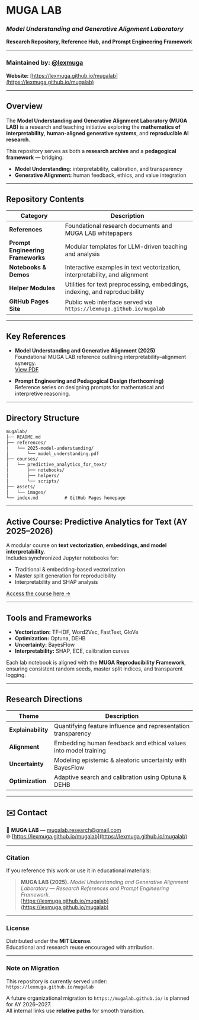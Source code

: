 # MUGA LAB  
### *Model Understanding and Generative Alignment Laboratory*  
**Research Repository, Reference Hub, and Prompt Engineering Framework**

---

### Maintained by: [@lexmuga](https://github.com/lexmuga)  
**Website:** [https://lexmuga.github.io/mugalab](https://lexmuga.github.io/mugalab)

---

## Overview

The **Model Understanding and Generative Alignment Laboratory (MUGA LAB)** is a research and teaching initiative exploring the **mathematics of interpretability**, **human-aligned generative systems**, and **reproducible AI research**.

This repository serves as both a **research archive** and a **pedagogical framework** — bridging:
- **Model Understanding:** interpretability, calibration, and transparency  
- **Generative Alignment:** human feedback, ethics, and value integration  

---

## Repository Contents

| Category | Description |
|-----------|-------------|
| **References** | Foundational research documents and MUGA LAB whitepapers |
| **Prompt Engineering Frameworks** | Modular templates for LLM-driven teaching and analysis |
| **Notebooks & Demos** | Interactive examples in text vectorization, interpretability, and alignment |
| **Helper Modules** | Utilities for text preprocessing, embeddings, indexing, and reproducibility |
| **GitHub Pages Site** | Public web interface served via `https://lexmuga.github.io/mugalab` |

---

## Key References

- **Model Understanding and Generative Alignment (2025)**  
  Foundational MUGA LAB reference outlining interpretability–alignment synergy.  
  [View PDF](https://lexmuga.github.io/mugalab/references/2025-model-understanding/model_understanding.pdf)

- **Prompt Engineering and Pedagogical Design (forthcoming)**  
  Reference series on designing prompts for mathematical and interpretive reasoning.  

---

## Directory Structure

```markdown
mugalab/
├── README.md
├── references/
│   └── 2025-model-understanding/
│       └── model_understanding.pdf
├── courses/
│   └── predictive_analytics_for_text/
│       ├── notebooks/
│       ├── helpers/
│       └── scripts/
├── assets/
│   └── images/
└── index.md          # GitHub Pages homepage
```
---

## Active Course: Predictive Analytics for Text (AY 2025–2026)

A modular course on **text vectorization, embeddings, and model interpretability**.  
Includes synchronized Jupyter notebooks for:
- Traditional & embedding-based vectorization  
- Master split generation for reproducibility  
- Interpretability and SHAP analysis  

[Access the course here →](courses/predictive_analytics_for_text/)

---

## Tools and Frameworks

- **Vectorization:** TF–IDF, Word2Vec, FastText, GloVe  
- **Optimization:** Optuna, DEHB  
- **Uncertainty:** BayesFlow  
- **Interpretability:** SHAP, ECE, calibration curves  

Each lab notebook is aligned with the **MUGA Reproducibility Framework**, ensuring consistent random seeds, master split indices, and transparent logging.

---

## Research Directions

| Theme | Description |
|--------|--------------|
| **Explainability** | Quantifying feature influence and representation transparency |
| **Alignment** | Embedding human feedback and ethical values into model training |
| **Uncertainty** | Modeling epistemic & aleatoric uncertainty with BayesFlow |
| **Optimization** | Adaptive search and calibration using Optuna & DEHB |

---

## ✉️ Contact

📧 **MUGA LAB** — mugalab.research@gmail.com  
🌐 [https://lexmuga.github.io/mugalab](https://lexmuga.github.io/mugalab)

---

### Citation

If you reference this work or use it in educational materials:

> **MUGA LAB (2025).** *Model Understanding and Generative Alignment Laboratory — Research References and Prompt Engineering Framework.*  
> [https://lexmuga.github.io/mugalab](https://lexmuga.github.io/mugalab)

---

### License

Distributed under the **MIT License**.  
Educational and research reuse encouraged with attribution.

---

### Note on Migration

This repository is currently served under:  
`https://lexmuga.github.io/mugalab`  

A future organizational migration to `https://mugalab.github.io/` is planned for AY 2026–2027.  
All internal links use **relative paths** for smooth transition.
